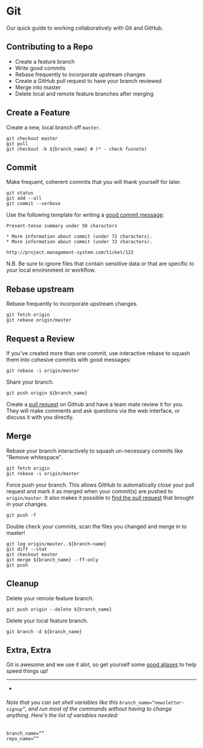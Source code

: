 # Git

Our quick guide to working collaboratively with Git and GitHub.


## Contributing to a Repo

* Create a feature branch
* Write good commits
* Rebase frequently to incorporate upstream changes
* Create a GitHub pull request to have your branch reviewed
* Merge into master
* Delete local and remote feature branches after merging


## Create a Feature

Create a new, local branch off `master`.

```
git checkout master
git pull
git checkout -b ${branch_name} # (* - check fusnote)
```

## Commit

Make frequent, coherent commits that you will thank yourself for later.

```
git status
git add --all
git commit --verbose
```

Use the following template for writing a [good commit message]:

    Present-tense summary under 50 characters

    * More information about commit (under 72 characters).
    * More information about commit (under 72 characters).

    http://project.management-system.com/ticket/123

[good commit message]: https://robots.thoughtbot.com/5-useful-tips-for-a-better-commit-message


N.B. Be sure to ignore files that contain sensitive data or that are specific to your local environment or workflow.


## Rebase upstream

Rebase frequently to incorporate upstream changes.

```
git fetch origin
git rebase origin/master
```


## Request a Review

If you've created more than one commit, use interactive rebase to squash them into cohesive commits with good messages:

    git rebase -i origin/master


Share your branch.

    git push origin ${branch_name}

Create a [pull request] on Github and have a team mate review it for you. They
will make comments and ask questions via the web interface, or discuss it with you directly.

[pull request]: https://help.github.com/articles/using-pull-requests


## Merge

Rebase your branch interactively to squash un-necessary commits like "Remove whitespace".

```
git fetch origin
git rebase -i origin/master
```

Force push your branch. This allows GitHub to automatically close your pull request and mark it as merged when your commit(s) are pushed to `origin/master`. It also makes it possible to [find the pull request] that brought in your changes.

```
git push -f
```

[find the pull request]: http://stackoverflow.com/a/17819027

Double check your commits, scan the files you changed and merge in to master!

```
git log origin/master..${branch-name}
git diff --stat
git checkout master
git merge ${branch_name} --ff-only
git push
```

## Cleanup

Delete your remote feature branch.

```
git push origin --delete ${branch_name}
```

Delete your local feature branch.

```
git branch -d ${branch_name}
```


## Extra, Extra

Git is awesome and we use it alot, so get yourself some [good aliases] to help speed things up!

[good aliases]: https://github.com/robbyrussell/oh-my-zsh/blob/master/plugins/git/git.plugin.zsh


*****
*
###### Note that you can set shell variables like this `branch_name=“newsletter-signup”`, and run most of the commands without having to change anything. Here's the list of variables needed:

```
branch_name=“”
repo_name=“”
```

